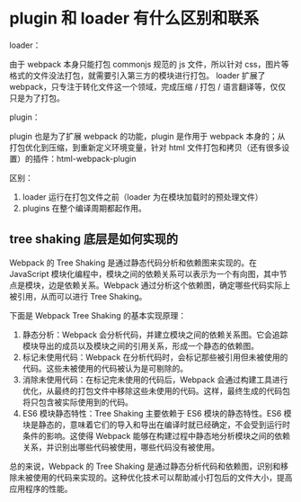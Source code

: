 # plugin 和 loader 有什么区别和联系

loader：

由于 webpack 本身只能打包 commonjs 规范的 js 文件，所以针对 css，图片等格式的文件没法打包，就需要引入第三方的模块进行打包。 loader 扩展了 webpack，只专注于转化文件这一个领域，完成压缩 / 打包 / 语言翻译等，仅仅只是为了打包。

plugin：

plugin 也是为了扩展 webpack 的功能，plugin 是作用于 webpack 本身的；从打包优化到压缩，到重新定义环境变量，针对 html 文件打包和拷贝（还有很多设置）的插件：html-webpack-plugin

区别：

1. loader 运行在打包文件之前（loader 为在模块加载时的预处理文件）
2. plugins 在整个编译周期都起作用。

## tree shaking 底层是如何实现的

Webpack 的 Tree Shaking 是通过静态代码分析和依赖图来实现的。在 JavaScript 模块化编程中，模块之间的依赖关系可以表示为一个有向图，其中节点是模块，边是依赖关系。Webpack 通过分析这个依赖图，确定哪些代码实际上被引用，从而可以进行 Tree Shaking。

下面是 Webpack Tree Shaking 的基本实现原理：

1. 静态分析：Webpack 会分析代码，并建立模块之间的依赖关系图。它会追踪模块导出的成员以及模块之间的引用关系，形成一个静态的依赖图。
2. 标记未使用代码：Webpack 在分析代码时，会标记那些被引用但未被使用的代码。这些未被使用的代码被认为是可剔除的。
3. 消除未使用代码：在标记完未使用的代码后，Webpack 会通过构建工具进行优化，从最终的打包文件中移除这些未使用的代码。这样，最终生成的代码包将只包含被实际使用到的代码。
4. ES6 模块静态特性：Tree Shaking 主要依赖于 ES6 模块的静态特性。ES6 模块是静态的，意味着它们的导入和导出在编译时就已经确定，不会受到运行时条件的影响。这使得 Webpack 能够在构建过程中静态地分析模块之间的依赖关系，并识别出哪些代码被使用，哪些代码没有被使用。

总的来说，Webpack 的 Tree Shaking 是通过静态分析代码和依赖图，识别和移除未被使用的代码来实现的。这种优化技术可以帮助减小打包后的文件大小，提高应用程序的性能。
